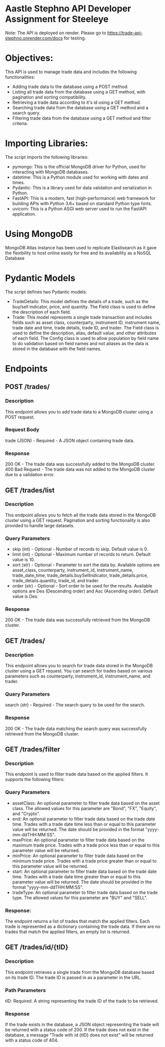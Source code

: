 # Aastle Stephno API Developer Assignment for Steeleye

Note: The API is deployed on render. Please go to https://trade-api-stephno.onrender.com/docs for testing.  

# Objectives:
This API is used to manage trade data and includes the following functionalities:

- Adding trade data to the database using a POST method.
- Listing all trade data from the database using a GET method, with pagination and sorting compatibility.
- Retrieving a trade data according to it's id using a GET method.
- Searching trade data from the database using a GET method and a search query.
- Filtering trade data from the database using a GET method and filter criteria.

# Importing Libraries:
The script imports the following libraries:

- pymongo: This is the official MongoDB driver for Python, used for interacting with MongoDB databases.
- datetime: This is a Python module used for working with dates and times.
- Pydantic: This is a library used for data validation and serialization in Python.
- FastAPI: This is a modern, fast (high-performance) web framework for building APIs with Python 3.6+ based on standard Python type hints.
- uvicorn: This is a Python ASGI web server used to run the FastAPI application.

# Using MongoDB
MongoDB Atlas instance has been used to replicate Elastisearch as it gave the flexibility to host online easily for free and its availability as a NoSQL Database

# Pydantic Models
The script defines two Pydantic models:
- TradeDetails: This model defines the details of a trade, such as the buy/sell indicator, price, and quantity. The Field class is used to define the description of each field.
- Trade: This model represents a single trade transaction and includes fields such as asset class, counterparty, instrument ID, instrument name, trade date and time, trade details, trade ID, and trader. The Field class is used to define the description, alias, default value, and other attributes of each field. The Config class is used to allow population by field name to do validation based on field names and not aliases as the data is stored in the database with the field names.

# Endpoints

## POST /trades/

### Description
This endpoint allows you to add trade data to a MongoDB cluster using a POST request.

### Request Body
trade (JSON) - Required - A JSON object containing trade data.

### Response
200 OK - The trade data was successfully added to the MongoDB cluster.
400 Bad Request - The trade data was not added to the MongoDB cluster due to a validation error.

## GET /trades/list

### Description
This endpoint allows you to fetch all the trade data stored in the MongoDB cluster using a GET request. Pagination and sorting functionality is also provided to handle large datasets.

### Query Parameters
- skip (int) - Optional - Number of records to skip. Default value is 0.
- limit (int) - Optional - Maximum number of records to return. Default value is 10.
- sort (str) - Optional - Parameter to sort the data by. Available options are asset_class, counterparty, instrument_id, instrument_name, trade_date_time, trade_details.buySellIndicator, trade_details.price, trade_details.quantity, trade_id, and trader.
- order (str) - Optional - Sort order to be used for the results. Available options are Des (Descending order) and Asc (Ascending order). Default value is Des.

### Response
200 OK - The trade data was successfully retrieved from the MongoDB cluster.

## GET /trades/

### Description
This endpoint allows you to search for trade data stored in the MongoDB cluster using a GET request. You can search for trades based on various parameters such as counterparty, instrument_id, instrument_name, and trader.

### Query Parameters
search (str) - Required - The search query to be used for the search.

### Response
200 OK - The trade data matching the search query was successfully retrieved from the MongoDB cluster.

## GET /trades/filter

### Description
This endpoint is used to filter trade data based on the applied filters. It supports the following filters:

### Query Parameters
- assetClass: An optional parameter to filter trade data based on the asset class. The allowed values for this parameter are "Bond", "FX", "Equity", and "Crypto".
- end: An optional parameter to filter trade data based on the trade date time. Trades with a trade date time less than or equal to this parameter value will be returned. The date should be provided in the format "yyyy-mm-ddTHH:MM:SS".
- maxPrice: An optional parameter to filter trade data based on the maximum trade price. Trades with a trade price less than or equal to this parameter value will be returned.
- minPrice: An optional parameter to filter trade data based on the minimum trade price. Trades with a trade price greater than or equal to this parameter value will be returned.
- start: An optional parameter to filter trade data based on the trade date time. Trades with a trade date time greater than or equal to this parameter value will be returned. The date should be provided in the format "yyyy-mm-ddTHH:MM:SS".
- tradeType: An optional parameter to filter trade data based on the trade type. The allowed values for this parameter are "BUY" and "SELL".

### Response:
The endpoint returns a list of trades that match the applied filters. Each trade is represented as a dictionary containing the trade data. If there are no trades that match the applied filters, an empty list is returned.

## GET /trades/id/{tID}

### Description
This endpoint retrieves a single trade from the MongoDB database based on its trade ID. The trade ID is passed in as a parameter in the URL.

### Path Parameters
tID: Required. A string representing the trade ID of the trade to be retrieved.

### Response
If the trade exists in the database, a JSON object representing the trade will be returned with a status code of 200.
If the trade does not exist in the database, a message "Trade with id {tID} does not exist" will be returned with a status code of 404.




